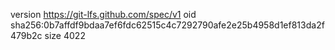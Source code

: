 version https://git-lfs.github.com/spec/v1
oid sha256:0b7affdf9bdaa7ef6fdc62515c4c7292790afe2e25b4958d1ef813da2f479b2c
size 4022
